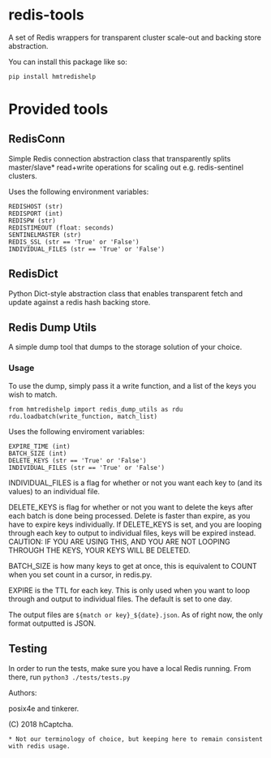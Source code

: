 # redis-tools
A set of Redis wrappers for transparent cluster scale-out and backing store abstraction.

You can install this package like so:

```bash
pip install hmtredishelp
```

# Provided tools

## RedisConn
Simple Redis connection abstraction class that transparently splits master/slave* read+write operations for scaling out e.g. redis-sentinel clusters.

Uses the following environment variables:

```
REDISHOST (str)
REDISPORT (int)
REDISPW (str)
REDISTIMEOUT (float: seconds)
SENTINELMASTER (str)
REDIS_SSL (str == 'True' or 'False')
INDIVIDUAL_FILES (str == 'True' or 'False')
```

## RedisDict
Python Dict-style abstraction class that enables transparent fetch and update against a redis hash backing store.

## Redis Dump Utils
A simple dump tool that dumps to the storage solution of your choice.

### Usage
To use the dump, simply pass it a write function, and a list of the keys you wish to match.

```
from hmtredishelp import redis_dump_utils as rdu
rdu.loadbatch(write_function, match_list)
```

Uses the following enviroment variables:
```
EXPIRE_TIME (int)
BATCH_SIZE (int)
DELETE_KEYS (str == 'True' or 'False')
INDIVIDUAL_FILES (str == 'True' or 'False')
```
INDIVIDUAL_FILES is a flag for whether or not you want each key to (and its values) to an individual file.

DELETE_KEYS is flag for whether or not you want to delete the keys after each batch is done being processed. Delete is faster than expire, as you have to expire keys individually. If DELETE_KEYS is set, and you are looping through each key to output to individual files, keys will be expired instead. CAUTION: IF YOU ARE USING THIS, AND YOU ARE NOT LOOPING THROUGH THE KEYS, YOUR KEYS WILL BE DELETED.

BATCH_SIZE is how many keys to get at once, this is equivalent to COUNT when you set count in a cursor, in redis.py.

EXPIRE is the TTL for each key. This is only used when you want to loop through and output to individual files. The default is set to one day.  

The output files are `${match or key}_${date}.json`. As of right now, the only format outputted is JSON. 

## Testing
In order to run the tests, make sure you have a local Redis running.
From there, run ```python3 ./tests/tests.py```

Authors:

posix4e and tinkerer.

(C) 2018 hCaptcha.

    * Not our terminology of choice, but keeping here to remain consistent with redis usage.
